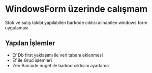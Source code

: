 # WindowsForm üzerinde calışmam 

Stok ve satış takibi yapılabilen barkode cıktısı alınabilen windows form uygulaması


## Yapılan İşlemler

- Ef Db first yaklaşımı ile veri tabanı eklenmesi
- Ef ile Grud işlemleri
- Zen.Barcode nuget ile barkod cıktısını ayarlama

